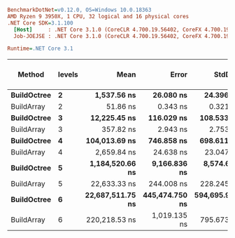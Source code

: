 ``` ini

BenchmarkDotNet=v0.12.0, OS=Windows 10.0.18363
AMD Ryzen 9 3950X, 1 CPU, 32 logical and 16 physical cores
.NET Core SDK=3.1.100
  [Host]     : .NET Core 3.1.0 (CoreCLR 4.700.19.56402, CoreFX 4.700.19.56404), X64 RyuJIT
  Job-JOEJSE : .NET Core 3.1.0 (CoreCLR 4.700.19.56402, CoreFX 4.700.19.56404), X64 RyuJIT

Runtime=.NET Core 3.1  

```
|      Method | levels |             Mean |          Error |         StdDev | Rank |     Gen 0 |     Gen 1 |    Gen 2 |  Allocated | Completed Work Items | Lock Contentions | Allocated native memory | Native memory leak |
|------------ |------- |-----------------:|---------------:|---------------:|-----:|----------:|----------:|---------:|-----------:|---------------------:|-----------------:|------------------------:|-------------------:|
| **BuildOctree** |      **2** |      **1,537.56 ns** |      **26.080 ns** |      **24.396 ns** |    **3** |    **0.4845** |    **0.0057** |        **-** |     **4056 B** |               **0.0000** |                **-** |                       **-** |                  **-** |
|  BuildArray |      2 |         51.86 ns |       0.343 ns |       0.321 ns |    1 |    0.0334 |         - |        - |      280 B |               0.0000 |                - |                       - |                  - |
| **BuildOctree** |      **3** |     **12,225.45 ns** |     **116.029 ns** |     **108.533 ns** |    **5** |    **3.8300** |    **0.4120** |        **-** |    **32136 B** |               **0.0000** |                **-** |                       **-** |                  **-** |
|  BuildArray |      3 |        357.82 ns |       2.943 ns |       2.753 ns |    2 |    0.2475 |    0.0019 |        - |     2072 B |               0.0000 |                - |                       - |                  - |
| **BuildOctree** |      **4** |    **104,013.69 ns** |     **746.858 ns** |     **698.611 ns** |    **7** |   **30.6396** |   **12.6953** |        **-** |   **256776 B** |               **0.0002** |                **-** |                       **-** |                  **-** |
|  BuildArray |      4 |      2,659.84 ns |      24.638 ns |      23.047 ns |    4 |    1.9569 |    0.1144 |        - |    16408 B |               0.0000 |                - |                       - |                  - |
| **BuildOctree** |      **5** |  **1,184,520.66 ns** |   **9,166.836 ns** |   **8,574.664 ns** |    **9** |  **232.4219** |  **134.7656** |  **44.9219** |  **2053843 B** |               **0.0039** |                **-** |                    **17 B** |                **1 B** |
|  BuildArray |      5 |     22,633.33 ns |     244.008 ns |     228.245 ns |    6 |   41.6565 |   41.6565 |  41.6565 |   131096 B |               0.0001 |                - |                       - |                  - |
| **BuildOctree** |      **6** | **22,687,511.75 ns** | **445,474.750 ns** | **594,695.996 ns** |   **10** | **2062.5000** | **1156.2500** | **375.0000** | **16430451 B** |               **0.0625** |                **-** |                  **2450 B** |               **60 B** |
|  BuildArray |      6 |    220,218.53 ns |   1,019.135 ns |     795.673 ns |    8 |  235.1074 |  235.1074 | 235.1074 |  1048594 B |               0.0005 |                - |                    52 B |               48 B |
